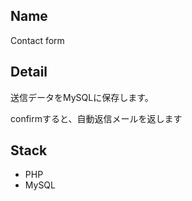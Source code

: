 ## Name

Contact form

## Detail

送信データをMySQLに保存します。

confirmすると、自動返信メールを返します

## Stack

* PHP
* MySQL

